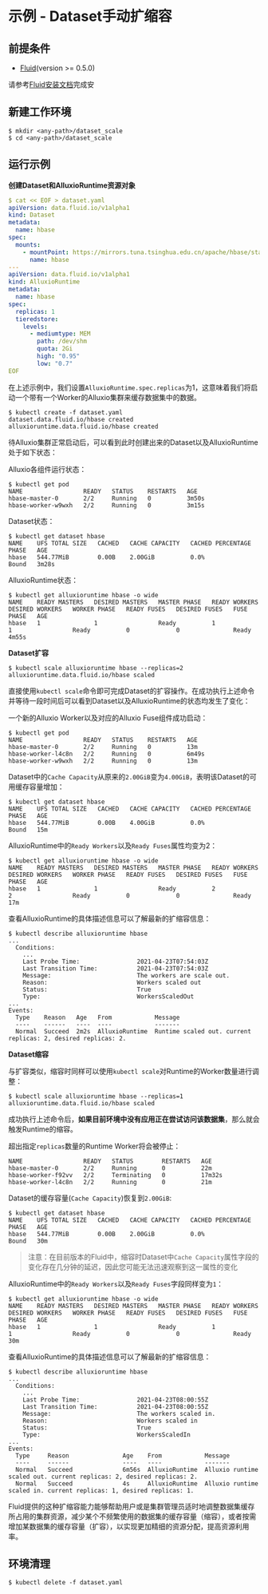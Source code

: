 # 示例 - Dataset手动扩缩容

## 前提条件

- [Fluid](https://github.com/fluid-cloudnative/fluid)(version >= 0.5.0)

请参考[Fluid安装文档](https://github.com/fluid-cloudnative/fluid/blob/master/docs/zh/userguide/install.md)完成安

## 新建工作环境
```shell
$ mkdir <any-path>/dataset_scale
$ cd <any-path>/dataset_scale
```

## 运行示例

**创建Dataset和AlluxioRuntime资源对象**
```yaml
$ cat << EOF > dataset.yaml
apiVersion: data.fluid.io/v1alpha1
kind: Dataset
metadata:
  name: hbase
spec:
  mounts:
    - mountPoint: https://mirrors.tuna.tsinghua.edu.cn/apache/hbase/stable/
      name: hbase
---
apiVersion: data.fluid.io/v1alpha1
kind: AlluxioRuntime
metadata:
  name: hbase
spec:
  replicas: 1
  tieredstore:
    levels:
      - mediumtype: MEM
        path: /dev/shm
        quota: 2Gi
        high: "0.95"
        low: "0.7"
EOF
```

在上述示例中，我们设置`AlluxioRuntime.spec.replicas`为1，这意味着我们将启动一个带有一个Worker的Alluxio集群来缓存数据集中的数据。

```
$ kubectl create -f dataset.yaml
dataset.data.fluid.io/hbase created
alluxioruntime.data.fluid.io/hbase created
```
待Alluxio集群正常启动后，可以看到此时创建出来的Dataset以及AlluxioRuntime处于如下状态：

Alluxio各组件运行状态：
```
$ kubectl get pod
NAME                 READY   STATUS    RESTARTS   AGE
hbase-master-0       2/2     Running   0          3m50s
hbase-worker-w9wxh   2/2     Running   0          3m15s
```

Dataset状态：
```
$ kubectl get dataset hbase
NAME    UFS TOTAL SIZE   CACHED   CACHE CAPACITY   CACHED PERCENTAGE   PHASE   AGE
hbase   544.77MiB        0.00B    2.00GiB          0.0%                Bound   3m28s
```

AlluxioRuntime状态：
```
$ kubectl get alluxioruntime hbase -o wide
NAME    READY MASTERS   DESIRED MASTERS   MASTER PHASE   READY WORKERS   DESIRED WORKERS   WORKER PHASE   READY FUSES   DESIRED FUSES   FUSE PHASE   AGE
hbase   1               1                 Ready          1               1                 Ready          0             0               Ready        4m55s
```

**Dataset扩容**

```
$ kubectl scale alluxioruntime hbase --replicas=2
alluxioruntime.data.fluid.io/hbase scaled
```
直接使用`kubectl scale`命令即可完成Dataset的扩容操作。在成功执行上述命令并等待一段时间后可以看到Dataset以及AlluxioRuntime的状态均发生了变化：

一个新的Alluxio Worker以及对应的Alluxio Fuse组件成功启动：
```
$ kubectl get pod
NAME                 READY   STATUS    RESTARTS   AGE
hbase-master-0       2/2     Running   0          13m
hbase-worker-l4c8n   2/2     Running   0          6m49s
hbase-worker-w9wxh   2/2     Running   0          13m
```

Dataset中的`Cache Capacity`从原来的`2.00GiB`变为`4.00GiB`，表明该Dataset的可用缓存容量增加：
```
$ kubectl get dataset hbase
NAME    UFS TOTAL SIZE   CACHED   CACHE CAPACITY   CACHED PERCENTAGE   PHASE   AGE
hbase   544.77MiB        0.00B    4.00GiB          0.0%                Bound   15m
```

AlluxioRuntime中的`Ready Workers`以及`Ready Fuses`属性均变为2：
```
$ kubectl get alluxioruntime hbase -o wide
NAME    READY MASTERS   DESIRED MASTERS   MASTER PHASE   READY WORKERS   DESIRED WORKERS   WORKER PHASE   READY FUSES   DESIRED FUSES   FUSE PHASE   AGE
hbase   1               1                 Ready          2               2                 Ready          0             0               Ready        17m
```

查看AlluxioRuntime的具体描述信息可以了解最新的扩缩容信息：
```
$ kubectl describe alluxioruntime hbase
...
  Conditions:
    ...
    Last Probe Time:                2021-04-23T07:54:03Z
    Last Transition Time:           2021-04-23T07:54:03Z
    Message:                        The workers are scale out.
    Reason:                         Workers scaled out
    Status:                         True
    Type:                           WorkersScaledOut
...
Events:
  Type    Reason   Age   From            Message
  ----    ------   ----  ----            -------
  Normal  Succeed  2m2s  AlluxioRuntime  Runtime scaled out. current replicas: 2, desired replicas: 2.
```

**Dataset缩容**

与扩容类似，缩容时同样可以使用`kubectl scale`对Runtime的Worker数量进行调整：
```
$ kubectl scale alluxioruntime hbase --replicas=1
alluxioruntime.data.fluid.io/hbase scaled
```

成功执行上述命令后，**如果目前环境中没有应用正在尝试访问该数据集**，那么就会触发Runtime的缩容。

超出指定`replicas`数量的Runtime Worker将会被停止：
```
NAME                 READY   STATUS        RESTARTS   AGE
hbase-master-0       2/2     Running       0          22m
hbase-worker-f92vv   2/2     Terminating   0          17m32s
hbase-worker-l4c8n   2/2     Running       0          21m
```

Dataset的缓存容量(`Cache Capacity`)恢复到`2.00GiB`:
```
$ kubectl get dataset hbase
NAME    UFS TOTAL SIZE   CACHED   CACHE CAPACITY   CACHED PERCENTAGE   PHASE   AGE
hbase   544.77MiB        0.00B    2.00GiB          0.0%                Bound   30m
```

> 注意：在目前版本的Fluid中，缩容时Dataset中`Cache Capacity`属性字段的变化存在几分钟的延迟，因此您可能无法迅速观察到这一属性的变化

AlluxioRuntime中的`Ready Workers`以及`Ready Fuses`字段同样变为`1`：
```
$ kubectl get alluxioruntime hbase -o wide
NAME    READY MASTERS   DESIRED MASTERS   MASTER PHASE   READY WORKERS   DESIRED WORKERS   WORKER PHASE   READY FUSES   DESIRED FUSES   FUSE PHASE   AGE
hbase   1               1                 Ready          1               1                 Ready          0             0               Ready        30m
```

查看AlluxioRuntime的具体描述信息可以了解最新的扩缩容信息：
```
$ kubectl describe alluxioruntime hbase
...
  Conditions:
    ...
    Last Probe Time:                2021-04-23T08:00:55Z
    Last Transition Time:           2021-04-23T08:00:55Z
    Message:                        The workers scaled in.
    Reason:                         Workers scaled in
    Status:                         True
    Type:                           WorkersScaledIn
...
Events:
  Type     Reason               Age    From            Message
  ----     ------               ----   ----            -------
  Normal   Succeed              6m56s  AlluxioRuntime  Alluxio runtime scaled out. current replicas: 2, desired replicas: 2.
  Normal   Succeed              4s     AlluxioRuntime  Alluxio runtime scaled in. current replicas: 1, desired replicas: 1.
```

Fluid提供的这种扩缩容能力能够帮助用户或是集群管理员适时地调整数据集缓存所占用的集群资源，减少某个不频繁使用的数据集的缓存容量（缩容），或者按需增加某数据集的缓存容量（扩容），以实现更加精细的资源分配，提高资源利用率。

## 环境清理
```shell
$ kubectl delete -f dataset.yaml
```
